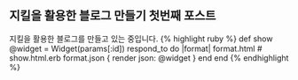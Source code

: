 ## 지킬을 활용한 블로그 만들기 첫번째 포스트
지킬을 활용한 블로그를 만들고 있는 중입니다.
{% highlight ruby %}
def show
  @widget = Widget(params[:id])
  respond_to do |format|
    format.html # show.html.erb
    format.json { render json: @widget }
  end
end
{% endhighlight %}